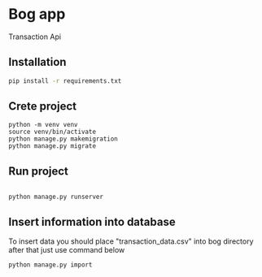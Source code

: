 # Bog app

Transaction Api

## Installation
```bash
pip install -r requirements.txt
```

## Crete project
```
python -m venv venv
source venv/bin/activate
python manage.py makemigration
python manage.py migrate
```

## Run project
```

python manage.py runserver

```

## Insert information into database
To insert data you should place "transaction_data.csv" into bog directory
after that just use command below

```
python manage.py import
```

